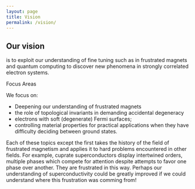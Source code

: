 ```yaml
---
layout: page
title: Vision
permalink: /vision/
---
```


## Our vision

is to exploit our understanding of fine tuning such as in frustrated magnets and quantum computing to discover new phenomena in strongly correlated electron systems.

Focus Areas

We focus on:
- Deepening our understanding of frustrated magnets
- the role of topological invariants in demanding accidental degeneracy
- electrons with soft (degenerate) Fermi surfaces;
- controlling material properties for practical applications when they have difficulty deciding between ground states.

Each of these topics except the first takes the history of the field of frustrated magnetism and applies it to hard problems encountered in other fields. For example, cuprate superconductors display intertwined orders, multiple phases which compete for attention despite attempts to favor one phase over another. They are frustrated in this way. Perhaps our understanding of superconductivity could be greatly improved if we could understand where this frustration was comming from!
